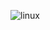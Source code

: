 ![linux](https://github.com/IOT-Club-Mangu/Linux-Crash-Course/assets/98217039/0896e78f-59a2-4713-a094-c3dbf6e0e2d1)
